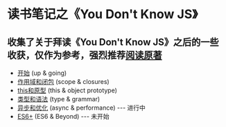 # 读书笔记之《You Don't Know JS》

## 收集了关于拜读《You Don't Know JS》之后的一些收获，仅作为参考，强烈推荐[阅读原著](https://github.com/getify/You-Dont-Know-JS "You Don't Know JS")

- [开始](https://github.com/BobbyLH/ReadingNotes---You-Dont-Know-JS/tree/master/up%20%26%20going) (up & going)
- [作用域和闭包](https://github.com/BobbyLH/ReadingNotes---You-Dont-Know-JS/tree/master/scope%20%26%20closures) (scope & closures)
- [this和原型](https://github.com/BobbyLH/ReadingNotes---You-Dont-Know-JS/tree/master/this%20%26%20object%20prototype) (this & object prototype)
- [类型和语法](https://github.com/BobbyLH/ReadingNotes---You-Dont-Know-JS/tree/master/types%20%26%20grammar) (type & grammar)
- [异步和优化](https://github.com/BobbyLH/ReadingNotes---You-Dont-Know-JS/tree/master/async%20%26%20performance) (async & performance) --- 进行中
- [ES6+](https://github.com/BobbyLH/ReadingNotes---You-Dont-Know-JS/tree/master/es6%20%26%20beyond) (ES6 & Beyond) --- 未开始

